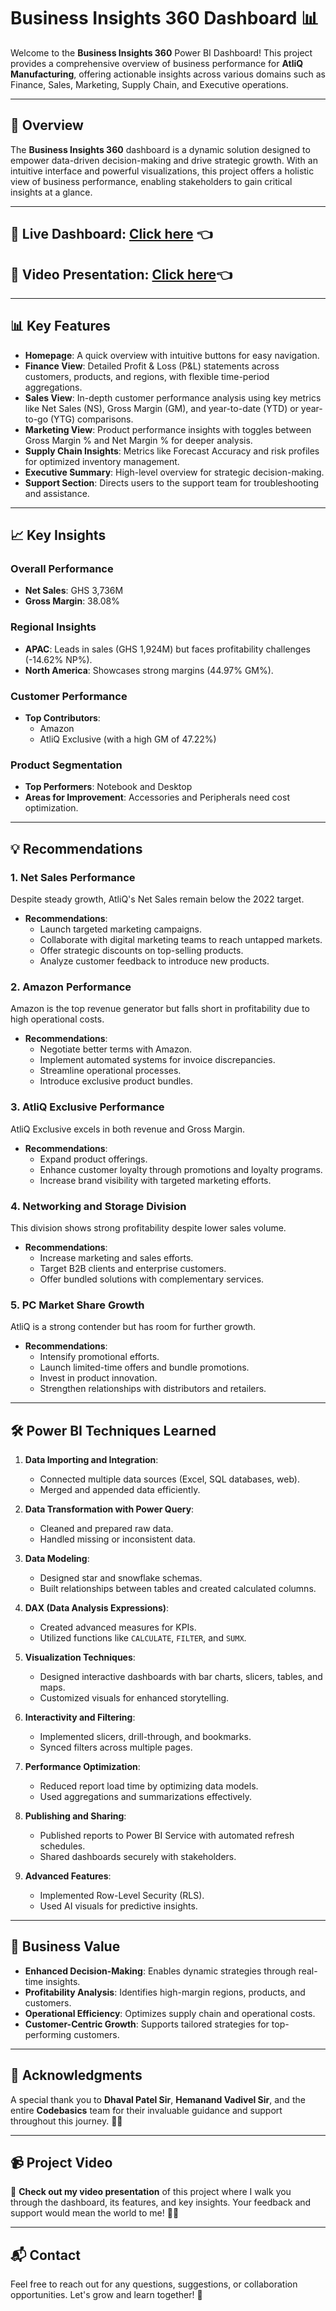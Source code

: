 # Business Insights 360 Dashboard 📊

Welcome to the **Business Insights 360** Power BI Dashboard! This project provides a comprehensive overview of business performance for **AtliQ Manufacturing**, offering actionable insights across various domains such as Finance, Sales, Marketing, Supply Chain, and Executive operations.

---

## 🌟 Overview
The **Business Insights 360** dashboard is a dynamic solution designed to empower data-driven decision-making and drive strategic growth. With an intuitive interface and powerful visualizations, this project offers a holistic view of business performance, enabling stakeholders to gain critical insights at a glance.

---
## 🌟 Live Dashboard: [Click here](https://app.powerbi.com/view?r=eyJrIjoiM2I4YTM3NDMtMGEzZi00NjQ4LTliOGEtM2JjZWMzNmQ0N2FjIiwidCI6ImM2ZTU0OWIzLTVmNDUtNDAzMi1hYWU5LWQ0MjQ0ZGM1YjJjNCJ9) 👈 
## 🌟 Video Presentation: [Click here](https://www.linkedin.com/posts/ujjalmondal_powerbi-dataanalytics-businessinsight360-activity-7270033693883146241-eMbJ?utm_source=share&utm_medium=member_desktop)👈

---

## 📊 Key Features
- **Homepage**: A quick overview with intuitive buttons for easy navigation.
- **Finance View**: Detailed Profit & Loss (P&L) statements across customers, products, and regions, with flexible time-period aggregations.
- **Sales View**: In-depth customer performance analysis using key metrics like Net Sales (NS), Gross Margin (GM), and year-to-date (YTD) or year-to-go (YTG) comparisons.
- **Marketing View**: Product performance insights with toggles between Gross Margin % and Net Margin % for deeper analysis.
- **Supply Chain Insights**: Metrics like Forecast Accuracy and risk profiles for optimized inventory management.
- **Executive Summary**: High-level overview for strategic decision-making.
- **Support Section**: Directs users to the support team for troubleshooting and assistance.

---

## 📈 Key Insights

### Overall Performance
- **Net Sales**: GHS 3,736M
- **Gross Margin**: 38.08%

### Regional Insights
- **APAC**: Leads in sales (GHS 1,924M) but faces profitability challenges (-14.62% NP%).
- **North America**: Showcases strong margins (44.97% GM%).

### Customer Performance
- **Top Contributors**: 
  - Amazon
  - AtliQ Exclusive (with a high GM of 47.22%)

### Product Segmentation
- **Top Performers**: Notebook and Desktop
- **Areas for Improvement**: Accessories and Peripherals need cost optimization.

---

## 💡 Recommendations

### 1. **Net Sales Performance**
Despite steady growth, AtliQ's Net Sales remain below the 2022 target.
- **Recommendations**:
  - Launch targeted marketing campaigns.
  - Collaborate with digital marketing teams to reach untapped markets.
  - Offer strategic discounts on top-selling products.
  - Analyze customer feedback to introduce new products.

### 2. **Amazon Performance**
Amazon is the top revenue generator but falls short in profitability due to high operational costs.
- **Recommendations**:
  - Negotiate better terms with Amazon.
  - Implement automated systems for invoice discrepancies.
  - Streamline operational processes.
  - Introduce exclusive product bundles.

### 3. **AtliQ Exclusive Performance**
AtliQ Exclusive excels in both revenue and Gross Margin.
- **Recommendations**:
  - Expand product offerings.
  - Enhance customer loyalty through promotions and loyalty programs.
  - Increase brand visibility with targeted marketing efforts.

### 4. **Networking and Storage Division**
This division shows strong profitability despite lower sales volume.
- **Recommendations**:
  - Increase marketing and sales efforts.
  - Target B2B clients and enterprise customers.
  - Offer bundled solutions with complementary services.

### 5. **PC Market Share Growth**
AtliQ is a strong contender but has room for further growth.
- **Recommendations**:
  - Intensify promotional efforts.
  - Launch limited-time offers and bundle promotions.
  - Invest in product innovation.
  - Strengthen relationships with distributors and retailers.

---

## 🛠️ Power BI Techniques Learned

1. **Data Importing and Integration**:
   - Connected multiple data sources (Excel, SQL databases, web).
   - Merged and appended data efficiently.

2. **Data Transformation with Power Query**:
   - Cleaned and prepared raw data.
   - Handled missing or inconsistent data.

3. **Data Modeling**:
   - Designed star and snowflake schemas.
   - Built relationships between tables and created calculated columns.

4. **DAX (Data Analysis Expressions)**:
   - Created advanced measures for KPIs.
   - Utilized functions like `CALCULATE`, `FILTER`, and `SUMX`.

5. **Visualization Techniques**:
   - Designed interactive dashboards with bar charts, slicers, tables, and maps.
   - Customized visuals for enhanced storytelling.

6. **Interactivity and Filtering**:
   - Implemented slicers, drill-through, and bookmarks.
   - Synced filters across multiple pages.

7. **Performance Optimization**:
   - Reduced report load time by optimizing data models.
   - Used aggregations and summarizations effectively.

8. **Publishing and Sharing**:
   - Published reports to Power BI Service with automated refresh schedules.
   - Shared dashboards securely with stakeholders.

9. **Advanced Features**:
   - Implemented Row-Level Security (RLS).
   - Used AI visuals for predictive insights.

---

## 🚀 Business Value
- **Enhanced Decision-Making**: Enables dynamic strategies through real-time insights.
- **Profitability Analysis**: Identifies high-margin regions, products, and customers.
- **Operational Efficiency**: Optimizes supply chain and operational costs.
- **Customer-Centric Growth**: Supports tailored strategies for top-performing customers.

---

## 🙏 Acknowledgments
A special thank you to **Dhaval Patel Sir**, **Hemanand Vadivel Sir**, and the entire **Codebasics** team for their invaluable guidance and support throughout this journey. 🙏😊

---

## 📹 Project Video
🎥 **Check out my video presentation** of this project where I walk you through the dashboard, its features, and key insights. Your feedback and support would mean the world to me! 💬✨

---

## 📬 Contact
Feel free to reach out for any questions, suggestions, or collaboration opportunities. Let's grow and learn together! 🚀
